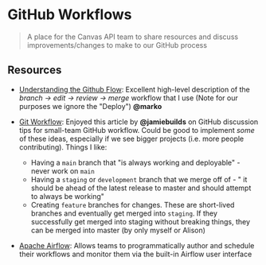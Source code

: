 # GitHub Workflows

> A place for the Canvas API team to share resources and discuss improvements/changes to make to our GitHub process

## Resources

- [Understanding the Github Flow](https://guides.github.com/introduction/flow/#:~:text=GitHub%20flow%20is%20a%20lightweight,and%20why%20GitHub%20flow%20works.): Excellent high-level description of the _branch -> edit -> review -> merge_ workflow that I use (Note for our purposes we ignore the "Deploy") **@marko**

- [Git Workflow](https://github.com/jamiebuilds/git-workflow): Enjoyed this article by **@jamiebuilds** on GitHub discussion tips for small-team GitHub workflow. Could be good to implement _some_ of these ideas, especially if we see bigger projects (i.e. more people contributing). Things I like:

  - Having a `main` branch that "is always working and deployable" - never work on `main`
  - Having a `staging` or `development` branch that we merge off of - " it should be ahead of the latest release to master and should attempt to always be working"
  - Creating `feature` branches for changes. These are short-lived branches and eventually get merged into `staging`. If they successfully get merged into staging without breaking things, they can be merged into master (by only myself or Alison)

- [Apache Airflow](https://airflow.apache.org): Allows teams to programmatically author and schedule their workflows and monitor them via the built-in Airflow user interface
